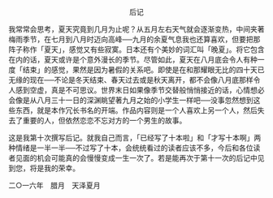 <p align="center">后记</p>

我常常会思考，夏天究竟到几月为止呢？从五月左右天气就会逐渐变热，中间夹著梅雨季节，在七月到八月时迈向高峰──九月的余夏气息我也还算喜欢，但要把那阵子称作「夏天」，感觉又有些寂寞。日本还有个美妙的词汇叫「晚夏」。将它包含在内的话，夏天或许是个意外漫长的季节。尽管如此，夏天在八月底会令人有种一度「结束」的感觉，果然是因为暑假的关系吧。即使是在和那耀眼无比的四十天已无缘的现在──不论是冬天结束、春天过去或是秋天离开，都不会像八月底那样令人感到空虚，真是不可思议。世界末日如果像季节交替般悄悄接近的话，心情想必会像是从八月三十一日的深渊眺望著九月之始的小学生一样吧──没事忽然想到这些东西，就是本作冗长书名的开端。作品内容则是一个人喜欢上另一个人，然后失去了重要的人，但依然恋恋不忘对方的一个男生的故事。

这是我第十次撰写后记。就我自己而言，「已经写了十本啦」和「才写十本啊」两种情绪是一半一半──不过写了十本，会统统看过的读者应该不多，今后和各位读者见面的机会可能真的会慢慢变成一生一次了。若是能再次于第十一次的后记中见到您，将是我的荣幸。

二○一六年　腊月　天泽夏月

